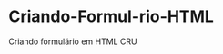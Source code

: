 # Criando-Formul-rio-HTML
Criando formulário em HTML CRU

<!DOCTYPE html>
<html lang="pt-br">
<head>
    <script>function confereSenha() {
        const senha = document.querySelector("input[name=senha]");
        const confirma = document.querySelector("input[name=confirma]");
        
        if (confirma.value === senha.value) {
            confirma.setCustomValidity('');
        } else {
            confirma.setCustomValidity("As senhas não conferem");
        }
    }

    function senhaOK()  {
        alert("Cadastro Confirmado!")

    }
        </script>
    <meta charset="utf-8">
          <title>Criando Formulários EVFB</title>
    </head>
<body background="outerspace-6.gif">
<h1 style="color:#FFF">Formulario para Cadastro</h1>
    <form action="mailto:adriano.candil@hotmail.com" method="get" name="cadastro" action="" onsubmit="senhaOK();" accept-charset>
    <p style="color:#fff">Nome: <input type="text" name="Nome" required placeholder="Digite seu Nome Completo"></p>
<p style="color:#FFF">E-mail: <input type="text" name="email" maxlength="30" required placeholder="email@exemplo.com"></p>
<p style="color:#FFF">Sexo: <input type="radio" name="sexo" CHECKED>Feminino
<input type="radio" name="sexo" CHECKED>Masculino
        <input type="radio" name="sexo" CHECKED required>Prefiro Não Informar</p>
<p style="color:white">RG: <input type="text" name="RG" maxlength="9" required placeholder="Apenas numeros"></p>
<p style="color:#FFF">CPF: <input type="text" name="CPF" maxlength="11" required placeholder="Apenas numeros" CHECKED></p>
<p style="color:#FFF">Login: <input type="text" name="Login" maxlength="15" required placeholder="Login" required placeholder="Login"></p>
<p style="color:#FFF">Senha: <input type="password" name="senha" maxlength="10" required placeholder="**********" onchange="confereSenha();"></p>
        <p style="color:#FFF">Repita sua Senha: <input type="password" name="senha" maxlength="10" required placeholder="**********" onchange="confereSenha();"></p>
<input type="submit" value="Enviar"> <input type="reset" value="Limpar">
            
            
            
            
    </form>





<!-- By: Adriano Costa Candil -->


    </body>
</html>
